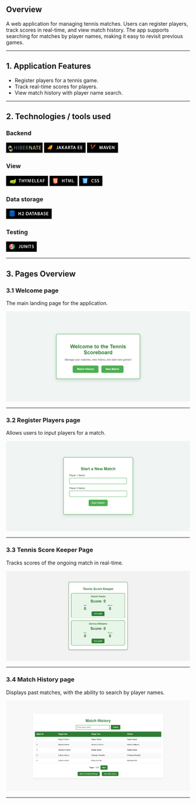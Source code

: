 ## Overview

A web application for managing tennis matches. Users can register players, track scores in real-time, and view match history. The app supports searching for matches by player names, making it easy to revisit previous games.

---
## 1. Application Features

- Register players for a tennis game.
- Track real-time scores for players.
- View match history with player name search.
---
## 2. Technologies / tools used

### Backend 

![hibernate](img/hibernate.png)
![jakarta ee](img/jakartaEE.png)
![Tools diagram](img/maven.png)
### View
![Tools diagram](img/thymeleaf.png)
![Tools diagram](img/html.png)
![Tools diagram](img/css.png)
### Data storage
![Tools diagram](img/h2Database.png)
### Testing
![Tools diagram](img/junit5.png)

---
## 3. Pages Overview

### 3.1 Welcome page
The main landing page for the application.

![Welcome page](img/WelcomePage.png)

---

### 3.2 Register Players page
Allows users to input players for a match.

![Register player page](img/RegisterPlayer.png)

---

### 3.3 Tennis Score Keeper Page
Tracks scores of the ongoing match in real-time.


![Scoreboard](img/scoreboard.png)

---

### 3.4 Match History page
Displays past matches, with the ability to search by player names.

![Match history](img/matchHistory.png)

---

